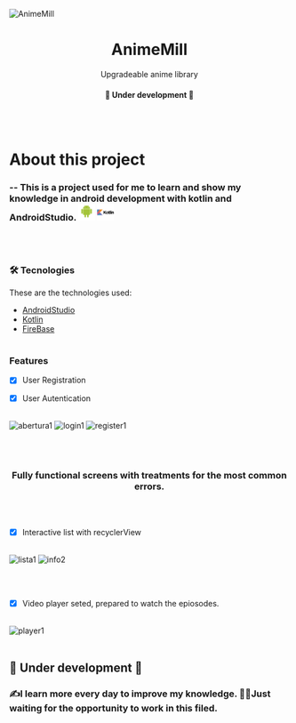 

![AnimeMill](https://user-images.githubusercontent.com/83052668/117241572-de277a80-ae09-11eb-900e-de69c0829ab6.png)


<h1 align="center">AnimeMill</h1>
<p align="center">Upgradeable anime library</p>

<h4 align="center"> 
	🚧  Under development  🚧
</h4>

<br></br>

<h1>About this project</h1>

<h3> -- This is a project used for me to learn and show my knowledge in android development with kotlin and AndroidStudio. <img src="https://raw.githubusercontent.com/devicons/devicon/master/icons/android/android-original-wordmark.svg" alt="android" width="30" height="30"/> <img src="https://raw.githubusercontent.com/devicons/devicon/master/icons/kotlin/kotlin-original-wordmark.svg" alt="kotlin" width="30" height="30"/></h3>

<br></br>

### 🛠 Tecnologies

These are the technologies used:

- [AndroidStudio](https://developer.android.com/studio)
- [Kotlin](https://kotlinlang.org/)
- [FireBase](https://firebase.google.com/) 



<h1 align="center"> </h1>


### Features

- [x] User Registration
- [x] User Autentication
<br></br>


![abertura1](https://user-images.githubusercontent.com/83052668/117242398-8db11c80-ae0b-11eb-8be5-720020225f47.png)
![login1](https://user-images.githubusercontent.com/83052668/117242910-96eeb900-ae0c-11eb-8622-fc40527fd2ad.png)
![register1](https://user-images.githubusercontent.com/83052668/117242869-7fafcb80-ae0c-11eb-8542-e5e398cddc2e.png)

<br></br>


<h3 align="center"> Fully functional screens with treatments for the most common errors. </h3>

<br></br>
- [x] Interactive list with recyclerView
<br></br>

![lista1](https://user-images.githubusercontent.com/83052668/117245364-21d1b280-ae11-11eb-8af6-8faabf8314fc.png)
![info2](https://user-images.githubusercontent.com/83052668/117245623-83921c80-ae11-11eb-9513-24d18cdc5eac.png)

<br></br>

- [x] Video player seted, prepared to watch the epiosodes.
<br></br>

![player1](https://user-images.githubusercontent.com/83052668/117245862-eedbee80-ae11-11eb-8435-f66339d2ac2a.png)
<br></br>

<h2> 
	🚧  Under development  🚧
</h2>
<h3> ✍️I learn more every day to improve my knowledge. 🧑‍💻Just waiting for the opportunity to work in this filed. </h3>

